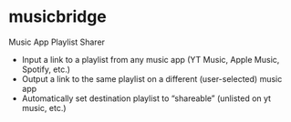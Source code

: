 # musicbridge
Music App Playlist Sharer

- Input a link to a playlist from any music app (YT Music, Apple Music, Spotify, etc.)
- Output a link to the same playlist on a different (user-selected) music app
- Automatically set destination playlist to “shareable” (unlisted on yt music, etc.)
